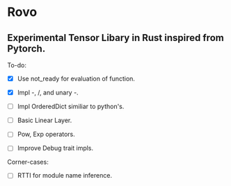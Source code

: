 # Rovo
## Experimental Tensor Libary in Rust inspired from Pytorch.


To-do:  
- [X] Use not_ready for evaluation of function.  
- [X] Impl -, /, and unary -.
- [ ] Impl OrderedDict similiar to python's.
- [ ] Basic Linear Layer.
- [ ] Pow, Exp operators.
- [ ] Improve Debug trait impls.


Corner-cases:
- [ ] RTTI for module name inference.